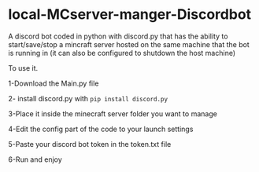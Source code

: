 # local-MCserver-manger-Discordbot

A discord bot coded in python with discord.py that has the ability to start/save/stop a mincraft server hosted on the same machine that the bot is running in (it can also be configured to shutdown the host machine)

To use it.

1-Download the Main.py file

2- install discord.py with `pip install discord.py`

3-Place it inside the minecraft server folder you want to manage

4-Edit the config part of the code to your launch settings

5-Paste your discord bot token in the token.txt file

6-Run and enjoy
